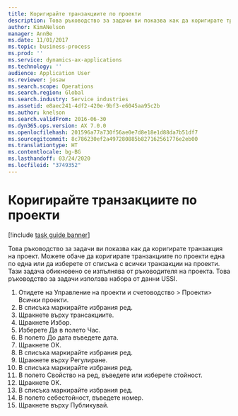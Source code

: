 ```yaml
---
title: Коригирайте транзакциите по проекти
description: Това ръководство за задачи ви показва как да коригирате транзакция на проект.
author: KimANelson
manager: AnnBe
ms.date: 11/01/2017
ms.topic: business-process
ms.prod: ''
ms.service: dynamics-ax-applications
ms.technology: ''
audience: Application User
ms.reviewer: josaw
ms.search.scope: Operations
ms.search.region: Global
ms.search.industry: Service industries
ms.assetid: e8aec241-4df2-420e-9bf3-e6045aa95c2b
ms.author: knelson
ms.search.validFrom: 2016-06-30
ms.dyn365.ops.version: AX 7.0.0
ms.openlocfilehash: 201596a77a730f56ae0e7d8e18e1d88da7b51df7
ms.sourcegitcommit: 8c786230ef2a497280885b827162561776e2eb00
ms.translationtype: HT
ms.contentlocale: bg-BG
ms.lasthandoff: 03/24/2020
ms.locfileid: "3749352"
---
```

# <a name="adjust-project-transactions"></a>Коригирайте транзакциите по проекти

[!include [task guide banner](../../includes/task-guide-banner.md)]

Това ръководство за задачи ви показва как да коригирате транзакция на проект. Можете обаче да коригирате транзакциите по проекти една по една или да изберете от списъка с всички транзакции на проекти. Тази задача обикновено се изпълнява от ръководителя на проекта. Това ръководство за задачи използва набора от данни USSI.

1. Отидете на Управление на проекти и счетоводство > Проекти> Всички проекти. 
2. В списъка маркирайте избрания ред. 
3. Щракнете върху трансакциите. 
4. Щракнете Избор. 
5. Изберете Да в полето Час. 
6. В полето До дата въведете дата. 
7. Щракнете ОК. 
8. В списъка маркирайте избрания ред. 
9. Щракнете върху Регулиране. 
10. В списъка маркирайте избрания ред. 
11. В полето Свойство на ред, въведете или изберете стойност. 
12. Щракнете ОК. 
13. В списъка маркирайте избрания ред. 
14. В полето себестойност, въведете номер. 
15. Щракнете върху Публикувай. 

